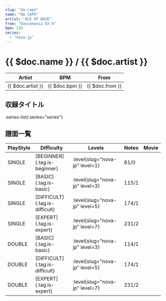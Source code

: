 ```yaml
---
slug: "da-capo"
name: "DA CAPO"
artist: "ACE OF BASE"
from: "Dancemania EX 6"
bpm: 138
series:
  - "nova-jp"
---
```


# {{ $doc.name }} / {{ $doc.artist }}

|Artist|BPM|From|
|------|---|----|
|{{ $doc.artist }}|{{ $doc.bpm }}|{{ $doc.from }}|

## 収録タイトル

:series-list{:series="series"}

## 譜面一覧

|PlayStyle|Difficulty|Levels|Notes|Movie|
|---------|----------|------|-----|-----|
|SINGLE|[BEGINNER]{.tag.is-beginner}|<div class="field is-grouped is-grouped-multiline"> :level{slug="nova-jp" level=1}</div>|81/0||
|SINGLE|[BASIC]{.tag.is-basic}|<div class="field is-grouped is-grouped-multiline"> :level{slug="nova-jp" level=3}</div>|115/1||
|SINGLE|[DIFFICULT]{.tag.is-difficult}|<div class="field is-grouped is-grouped-multiline"> :level{slug="nova-jp" level=5}</div>|174/1||
|SINGLE|[EXPERT]{.tag.is-expert}|<div class="field is-grouped is-grouped-multiline"> :level{slug="nova-jp" level=7}</div>|231/2||
|DOUBLE|[BASIC]{.tag.is-basic}|<div class="field is-grouped is-grouped-multiline"> :level{slug="nova-jp" level=3}</div>|114/1||
|DOUBLE|[DIFFICULT]{.tag.is-difficult}|<div class="field is-grouped is-grouped-multiline"> :level{slug="nova-jp" level=5}</div>|174/1||
|DOUBLE|[EXPERT]{.tag.is-expert}|<div class="field is-grouped is-grouped-multiline"> :level{slug="nova-jp" level=7}</div>|231/2||
